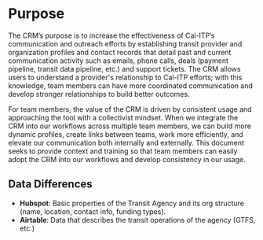 # Purpose

The CRM’s purpose is to increase the effectiveness of Cal-ITP’s communication and outreach efforts by establishing transit provider and organization profiles and contact records that detail past and current communication activity such as emails, phone calls, deals (payment pipeline, transit data pipeline, etc.) and support tickets. The CRM allows users to understand a provider's relationship to Cal-ITP efforts; with this knowledge, team members can have more coordinated communication and develop stronger relationships to build better outcomes.

For team members, the value of the CRM is driven by consistent usage and approaching the tool with a collectivist mindset. When we integrate the CRM into our workflows across multiple team members, we can build more dynamic profiles, create links between teams, work more efficiently, and elevate our communication both internally and externally. This document seeks to provide context and training so that team members can easily adopt the CRM into our workflows and develop consistency in our usage.

## Data Differences

- **Hubspot**: Basic properties of the Transit Agency and its org structure (name, location, contact info, funding types).
- **Airtable**: Data that describes the transit operations of the agency (GTFS, etc.)
